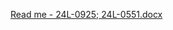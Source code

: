 [Read me - 24L-0925; 24L-0551.docx](https://github.com/user-attachments/files/18309774/Read.me.-.24L-0925.24L-0551.docx)
